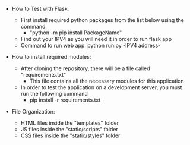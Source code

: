 - How to Test with Flask:

  - First install required python packages from the list below using the command:
    - "python -m pip install PackageName"
  - Find out your IPV4 as you will need it in order to run flask app
  - Command to run web app: python run.py -IPV4 address-

- How to install required modules:
  - After cloning the repository, there will be a file called "requirements.txt"
    - This file contains all the necessary modules for this application 
  - In order to test the application on a development server, you must run the following command 
    - pip install -r requirements.txt 

- File Organization:

  - HTML files inside the "templates" folder
  - JS files inside the "static/scripts" folder
  - CSS files inside the "static/styles" folder
